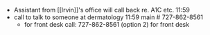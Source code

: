 - Assistant from [[Irvin]]'s office will call back re. A1C etc. 11:59
- call to talk to someone at dermatology 11:59 main # 727-862-8561
	- for front desk call: 727-862-8561 (option 2) for front desk
